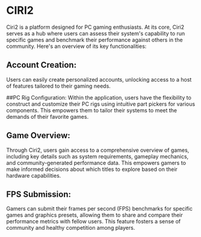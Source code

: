 # CIRI2

Ciri2 is a platform designed for PC gaming enthusiasts. At its core, Ciri2 serves as a hub where users can assess their system's capability to run specific games and benchmark their performance against others in the community. Here's an overview of its key functionalities:

## Account Creation: 
Users can easily create personalized accounts, unlocking access to a host of features tailored to their gaming needs.

##PC Rig Configuration:
Within the application, users have the flexibility to construct and customize their PC rigs using intuitive part pickers for various components. This empowers them to tailor their systems to meet the demands of their favorite games.

## Game Overview:
Through Ciri2, users gain access to a comprehensive overview of games, including key details such as system requirements, gameplay mechanics, and community-generated performance data. This empowers gamers to make informed decisions about which titles to explore based on their hardware capabilities.

## FPS Submission: 
Gamers can submit their frames per second (FPS) benchmarks for specific games and graphics presets, allowing them to share and compare their performance metrics with fellow users. This feature fosters a sense of community and healthy competition among players.
